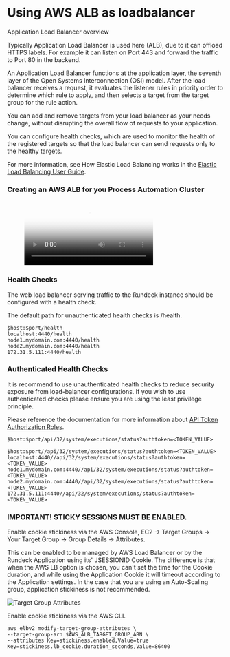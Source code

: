 # Using AWS ALB as loadbalancer


Application Load Balancer overview

Typically Application Load Balancer is used here (ALB), due to it can offload HTTPS labels. For example it can listen on Port 443 and forward the traffic to Port 80 in the backend.

An Application Load Balancer functions at the application layer, the seventh layer of the Open Systems Interconnection (OSI) model. After the load balancer receives a request, it evaluates the listener rules in priority order to determine which rule to apply, and then selects a target from the target group for the rule action.

You can add and remove targets from your load balancer as your needs change, without disrupting the overall flow of requests to your application.

You can configure health checks, which are used to monitor the health of the registered targets so that the load balancer can send requests only to the healthy targets.

For more information, see How Elastic Load Balancing works in the [Elastic Load Balancing User Guide](https://docs.aws.amazon.com/elasticloadbalancing/latest/userguide/how-elastic-load-balancing-works.html).


### Creating an AWS ALB for you Process Automation Cluster

<!-- blank line -->
<figure class="video_container">
  <video controls="true" allowfullscreen="true" poster="~@assets/img/rundeck-enterprise-aws-alb-poster_image.png">
    <source src="~@assets/vid/rundeck-enterprise-aws-alb.mp4" type="video/mp4">
  </video>
</figure>
<!-- blank line -->

### Health Checks
The web load balancer serving traffic to the Rundeck instance should be configured with a health check.

The default path for unauthenticated health checks is /health.

```
$host:$port/health
localhost:4440/health
node1.mydomain.com:4440/health
node2.mydomain.com:4440/health
172.31.5.111:4440/health
```

### Authenticated Health Checks
It is recommend to use unauthenticated health checks to reduce security exposure from load-balancer configurations.  If you wish to use authenticated checks please ensure you are using the least privilege principle.

Please reference the documentation for more information about [API Token Authorization Roles](/administration/security/authorization.html#api-token-authorization-roles).

```
$host:$port/api/32/system/executions/status?authtoken=<TOKEN_VALUE>

$host:$port//api/32/system/executions/status?authtoken=<TOKEN_VALUE>
localhost:4440//api/32/system/executions/status?authtoken=<TOKEN_VALUE>
node1.mydomain.com:4440//api/32/system/executions/status?authtoken=<TOKEN_VALUE>
node2.mydomain.com:4440//api/32/system/executions/status?authtoken=<TOKEN_VALUE>
172.31.5.111:4440//api/32/system/executions/status?authtoken=<TOKEN_VALUE>
```
### IMPORTANT! STICKY SESSIONS MUST BE ENABLED.


Enable cookie stickiness via the AWS Console, EC2 -> Target Groups -> Your Target Group -> Group Details -> Attributes.

This can be enabled to be managed by AWS Load Balancer or by the Rundeck Application using its' JSESSIONID Cookie.
The difference is that when the AWS LB option is chosen, you can't set the time for the Cookie duration, and while using the Application Cookie it will timeout according to the Application settings. In the case that you are using an Auto-Scaling group, application stickiness is not recommended.

![Target Group Attributes](~@assets/img/lb-aws-alb-stickiness1.png)


Enable cookie stickiness via the AWS CLI.

```
aws elbv2 modify-target-group-attributes \
--target-group-arn $AWS_ALB_TARGET_GROUP_ARN \
--attributes Key=stickiness.enabled,Value=true Key=stickiness.lb_cookie.duration_seconds,Value=86400
```
